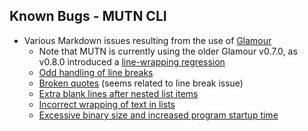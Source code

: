 ## Known Bugs - MUTN CLI
- Various Markdown issues resulting from the use of [Glamour](https://github.com/charmbracelet/glamour)
  - Note that MUTN is currently using the older Glamour v0.7.0, as v0.8.0 introduced a [line-wrapping regression](https://github.com/charmbracelet/glamour/issues/331)
  - [Odd handling of line breaks](https://github.com/charmbracelet/glamour/issues/84)
  - [Broken quotes](https://github.com/charmbracelet/glamour/issues/172) (seems related to line break issue)
  - [Extra blank lines after nested list items](https://github.com/charmbracelet/glamour/issues/102)
  - [Incorrect wrapping of text in lists](https://github.com/charmbracelet/glamour/issues/56)
  - [Excessive binary size and increased program startup time](https://github.com/charmbracelet/glamour/issues/288)